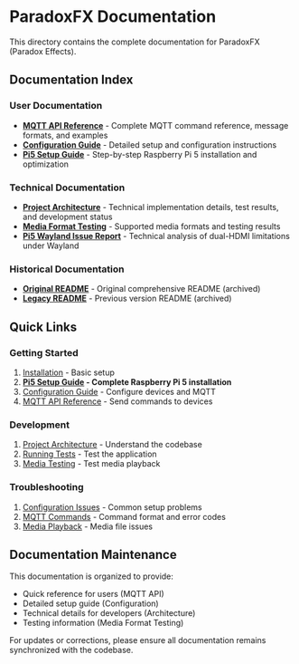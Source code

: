 # ParadoxFX Documentation

This directory contains the complete documentation for ParadoxFX (Paradox Effects).

## Documentation Index

### User Documentation

- **[MQTT API Reference](MQTT_API.md)** - Complete MQTT command reference, message formats, and examples
- **[Configuration Guide](CONFIGURATION.md)** - Detailed setup and configuration instructions
- **[Pi5 Setup Guide](PI5_SETUP_GUIDE.md)** - Step-by-step Raspberry Pi 5 installation and optimization

### Technical Documentation

- **[Project Architecture](SCAFFOLD_SUMMARY.md)** - Technical implementation details, test results, and development status
- **[Media Format Testing](MEDIA_FORMAT_TEST_SUMMARY.md)** - Supported media formats and testing results
- **[Pi5 Wayland Issue Report](pi5-wayland-mpv-issue.md)** - Technical analysis of dual-HDMI limitations under Wayland

### Historical Documentation

- **[Original README](README-ORIGINAL.md)** - Original comprehensive README (archived)
- **[Legacy README](README-OLD.md)** - Previous version README (archived)

## Quick Links

### Getting Started

1. [Installation](../README.md#installation) - Basic setup
2. **[Pi5 Setup Guide](PI5_SETUP_GUIDE.md) - Complete Raspberry Pi 5 installation**
3. [Configuration Guide](CONFIGURATION.md) - Configure devices and MQTT
4. [MQTT API Reference](MQTT_API.md) - Send commands to devices

### Development

1. [Project Architecture](SCAFFOLD_SUMMARY.md) - Understand the codebase
2. [Running Tests](SCAFFOLD_SUMMARY.md#usage) - Test the application
3. [Media Testing](MEDIA_FORMAT_TEST_SUMMARY.md) - Test media playback

### Troubleshooting

1. [Configuration Issues](CONFIGURATION.md#troubleshooting) - Common setup problems
2. [MQTT Commands](MQTT_API.md#error-handling) - Command format and error codes
3. [Media Playback](MEDIA_FORMAT_TEST_SUMMARY.md) - Media file issues

## Documentation Maintenance

This documentation is organized to provide:

- Quick reference for users (MQTT API)
- Detailed setup guide (Configuration)
- Technical details for developers (Architecture)
- Testing information (Media Format Testing)

For updates or corrections, please ensure all documentation remains synchronized with the codebase.
